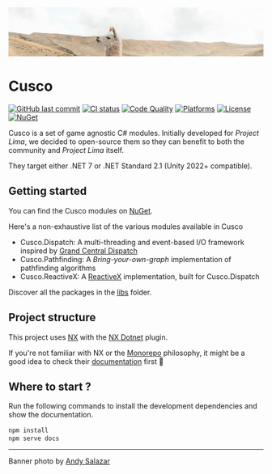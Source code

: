 ![An alpaca picture](.extras/readme_banner.png)

# Cusco

[![GitHub last commit](https://img.shields.io/github/last-commit/Supraxel/Cusco?style=flat-square)](https://github.com/Supraxel/Cusco/commits/main)
[![CI status](https://img.shields.io/circleci/build/github/Supraxel/Cusco/main?style=flat-square)](https://app.circleci.com/pipelines/github/Supraxel/Cusco)
[![Code Quality](https://img.shields.io/codacy/grade/0a06d5cc678c4fdeace9c3eedf1eea6b?style=flat-square)](#)
[![Platforms](https://img.shields.io/badge/platforms-.NET%207%20|%20Unity%202022-lightgrey?style=flat-square)](#)
[![License](https://img.shields.io/badge/license-MIT-lightgrey?style=flat-square)](https://github.com/Supraxel/Cusco/blob/main/LICENSE)
[![NuGet](https://img.shields.io/nuget/v/Cusco.Core?style=flat-square)](https://www.nuget.org/profiles/Supraxel)

Cusco is a set of game agnostic C# modules. Initially developed for _Project Lima_, we decided to open-source them
so they can benefit to both the community and _Project Lima_ itself.

They target either .NET 7 or .NET Standard 2.1 (Unity 2022+ compatible).

## Getting started

You can find the Cusco modules on [NuGet](https://www.nuget.org/packages?q=Cusco).

Here's a non-exhaustive list of the various modules available in Cusco
- Cusco.Dispatch: A multi-threading and event-based I/O framework inspired by [Grand Central Dispatch](https://apple.github.io/swift-corelibs-libdispatch/)
- Cusco.Pathfinding: A _Bring-your-own-graph_ implementation of pathfinding algorithms
- Cusco.ReactiveX: A [ReactiveX](https://reactivex.io/) implementation, built for Cusco.Dispatch

Discover all the packages in the [libs](https://github.com/Supraxel/Cusco/tree/main/libs) folder.

## Project structure

This project uses [NX](https://nx.dev/) with the [NX Dotnet](https://www.nx-dotnet.com/) plugin.

If you're not familiar with NX or the [Monorepo](https://monorepo.tools/) philosophy, it might be a good idea to check
their [documentation](https://nx.dev/getting-started/intro) first 🙂

## Where to start ?

Run the following commands to install the development dependencies and show the documentation.

```
npm install
npm serve docs
```

---

Banner photo by <a href="https://unsplash.com/@andycusco">Andy Salazar</a>
